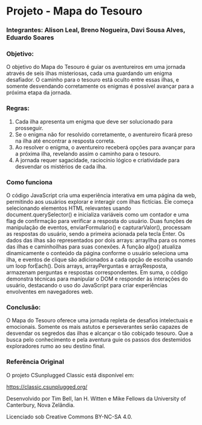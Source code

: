 # Projeto - Mapa do Tesouro
### Integrantes: Alison Leal, Breno Nogueira, Davi Sousa Alves, Eduardo Soares
### Objetivo:
O objetivo do Mapa do Tesouro é guiar os aventureiros em uma jornada através de seis ilhas misteriosas, cada uma guardando um enigma desafiador. O caminho para o tesouro está oculto entre essas ilhas, e somente desvendando corretamente os enigmas é possível avançar para a próxima etapa da jornada.
### Regras:
1. Cada ilha apresenta um enigma que deve ser solucionado para prosseguir.
2. Se o enigma não for resolvido corretamente, o aventureiro ficará preso na ilha até encontrar a resposta correta.
3. Ao resolver o enigma, o aventureiro receberá opções para avançar para a próxima ilha, revelando assim o caminho para o tesouro.
4. A jornada requer sagacidade, raciocínio lógico e criatividade para desvendar os mistérios de cada ilha.
### Como funciona
O código JavaScript cria uma experiência interativa em uma página da web, permitindo aos usuários explorar e interagir com ilhas fictícias. Ele começa selecionando elementos HTML relevantes usando document.querySelector() e inicializa variáveis como um contador e uma flag de confirmação para verificar a resposta do usuário. Duas funções de manipulação de eventos, enviarFormulario() e capturarValor(), processam as respostas do usuário, sendo a primeira acionada pela tecla Enter. Os dados das ilhas são representados por dois arrays: arrayIlha para os nomes das ilhas e caminhoilhas para suas conexões. A função algo() atualiza dinamicamente o conteúdo da página conforme o usuário seleciona uma ilha, e eventos de clique são adicionados a cada opção de escolha usando um loop forEach(). Dois arrays, arrayPerguntas e arrayResposta, armazenam perguntas e respostas correspondentes. Em suma, o código demonstra técnicas para manipular o DOM e responder às interações do usuário, destacando o uso do JavaScript para criar experiências envolventes em navegadores web.
### Conclusão:
O Mapa do Tesouro oferece uma jornada repleta de desafios intelectuais e emocionais. Somente os mais astutos e perseverantes serão capazes de desvendar os segredos das ilhas e alcançar o tão cobiçado tesouro. Que a busca pelo conhecimento e pela aventura guie os passos dos destemidos exploradores rumo ao seu destino final.
### Referência Original

O projeto CSunplugged Classic está disponível em:

https://classic.csunplugged.org/

Desenvolvido por Tim Bell, Ian H. Witten e Mike Fellows da University of Canterbury, Nova Zelândia.

Licenciado sob Creative Commons BY-NC-SA 4.0.
